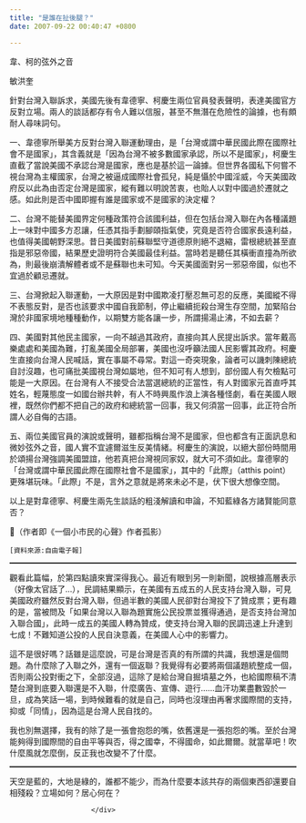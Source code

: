```yaml
---
title: "是誰在扯後腿？"
date: 2007-09-22 00:40:47 +0800

---
```


<div class="postentry">			

韋、柯的弦外之音





敏洪奎



針對台灣入聯訴求，美國先後有韋德寧、柯慶生兩位官員發表聲明，表達美國官方反對立場。兩人的談話都存有令人難以信服，甚至不無潛在危險性的論據，也有頗耐人尋味詞句。



一、韋德寧所舉美方反對台灣入聯運動理由，是「台灣或謂中華民國此際在國際社會不是國家」，其含義就是「因為台灣不被多數國家承認，所以不是國家」，柯慶生直截了當說美國不承認台灣是國家，應也是基於這一論據。但世界各國私下何嘗不視台灣為主權國家，台灣之被逼成國際社會孤兒，純是懾於中國淫威，今天美國政府反以此為由否定台灣是國家，縱有難以明說苦衷，也貽人以對中國過於遷就之感。如此則是否中國即握有誰是國家或不是國家的決定權？



二、台灣不能替美國界定何種政策符合該國利益，但在包括台灣入聯在內各種議題上一味對中國多方忍讓，任憑其指手劃腳頤指氣使，究竟是否符合國家長遠利益，也值得美國朝野深思。昔日美國對前蘇聯堅守道德原則絕不退縮，雷根總統甚至直指是邪惡帝國，結果歷史證明符合美國最佳利益。當時若是聽任其橫衝直撞為所欲為，則最後崩潰解體者或不是蘇聯也未可知。今天美國面對另一邪惡帝國，似也不宜過於顧忌遷就。



三、台灣掀起入聯運動，一大原因是對中國欺凌打壓忍無可忍的反應，美國縱不得不表態反對，是否也該要求中國自我節制，停止繼續扼殺台灣生存空間，加緊陷台灣於非國家境地種種動作，以期雙方能各讓一步，所謂揚湯止沸，不如去薪？



四、美國對其他民主國家，一向不越過其政府，直接向其人民提出訴求。當年戴高樂處處和美國為難，打亂美國全局部署，美國也沒呼籲法國人民影響其政府。柯慶生直接向台灣人民喊話，實在事屬不尋常。對這一奇突現象，論者可以譏刺陳總統自討沒趣，也可痛批美國視台灣如屬地，但不知可有人想到，部份國人有欠檢點可能是一大原因。在台灣有人不接受合法當選總統的正當性，有人對國家元首直呼其姓名，輕蔑態度一如國台辦共幹，有人不時興風作浪上演各種怪劇，看在美國人眼裡，既然你們都不把自己的政府和總統當一回事，我又何須當一回事，此正符合所謂人必自侮的古語。



五、兩位美國官員的演說或聲明，雖都指稱台灣不是國家，但也都含有正面訊息和微妙弦外之音，國人實不宜遽爾滋生反美情緒。柯慶生的演說，以絕大部份時間用於頌揚台灣強調美國盟誼，他若真把台灣視同家奴，就大可不須如此。韋德寧的「台灣或謂中華民國此際在國際社會不是國家」，其中的「此際」（atthis point）更殊堪玩味。「此際」不是，言外之意就是將來未必不是，伏下很大想像空間。



以上是對韋德寧、柯慶生兩先生談話的粗淺解讀和申論，不知藍綠各方諸賢能同意否？



（作者即《一個小市民的心聲》作者孤影）



    [資料來源:自由電子報]

<hr style="width: 100%; height: 2px;" />

觀看此篇幅，於第四點讀來實深得我心。最近有眼到另一則新聞，說根據高層表示（好像太官話了...），民調結果顯示，在美國有五成五的人民支持台灣入聯，可見美國政府雖然反對台灣入聯，但過半數的美國人民卻對台灣投下了贊成票；更有趣的是，當被問及「如果台灣以入聯為題實施公民投票並獲得通過，是否支持台灣加入聯合國」，此時一成五的美國人轉為贊成，使支持台灣入聯的民調迅速上升達到七成！不難知道公投的人民自決意義，在美國人心中的影響力。





這不是很好嗎？話雖是這麼說，可是台灣是否真的有所謂的共識，我想還是個問題。為什麼除了入聯之外，還有一個返聯？我覺得有必要將兩個議題統整成一個，否則兩公投對衝之下，全部沒過，這除了是給台灣自掘墳墓之外，也給國際稿不清楚台灣到底要入聯還是不入聯，什麼廣告、宣傳、遊行......血汗功業盡數毀於一旦，成為笑話一場，到時候難看的就是自己，同時也沒理由再奢求國際間的支持，抑或「同情」，因為這是台灣人民自找的。





我也別無選擇，我有的除了是一張會抱怨的嘴，依舊還是一張抱怨的嘴。至於台灣能夠得到國際間的自由平等與否，得之國幸，不得國命，如此爾爾。就當草吧！吹什麼風就怎麼倒，反正我也改變不了什麼。

<hr style="width: 100%; height: 2px;" />天空是藍的，大地是綠的，誰都不能少，而為什麼要本該共存的兩個東西卻還要自相殘殺？立場如何？居心何在？

						</div>
